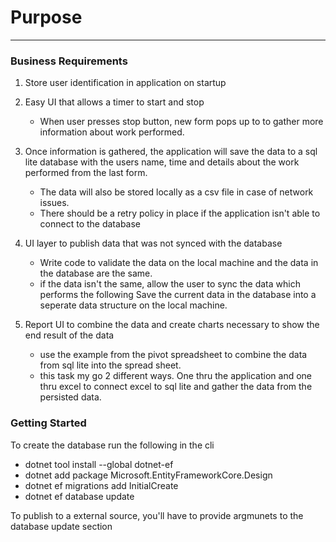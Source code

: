 # Purpose
---
### Business Requirements

1. Store user identification in application on startup

2. Easy UI that allows a timer to start and stop
	- When user presses stop button, new form pops up 
to to gather more information about work performed.

3. Once information is gathered, the application will save
the data to a sql lite database with the users name, time
and details about the work performed from the last form.
	- The data will also be stored locally as a csv file in case of network
issues. 
	- There should be a retry policy in place if the application isn't able
to connect to the database

4. UI layer to publish data that was not synced with the database
	- Write code to validate the data on the local machine and the data 
in the database are the same. 
	- if the data isn't the same, allow the user to sync the data which 
performs the following
	Save the current data in the database into a seperate data structure
	on the local machine.
	
5. Report UI to combine the data and create charts necessary to show 
the end result of the data
	- use the example from the pivot spreadsheet to combine the data
	from sql lite into the spread sheet. 
	- this task my go 2 different ways. One thru the application 
	and one thru excel to connect excel to sql lite and gather the 
	data from the persisted data.

### Getting Started
To create the database run the following in the cli

- dotnet tool install --global dotnet-ef
- dotnet add package Microsoft.EntityFrameworkCore.Design
- dotnet ef migrations add InitialCreate
- dotnet ef database update

To publish to a external source, you'll have to provide argmunets to the database update section
